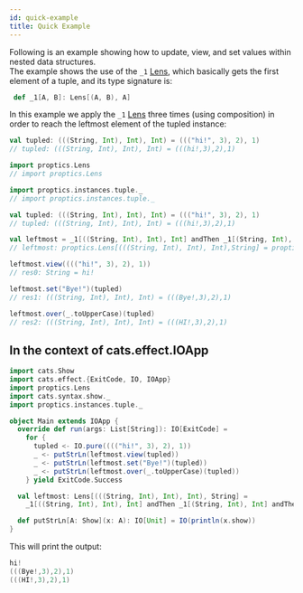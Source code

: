 ```yaml
---
id: quick-example
title: Quick Example
---
```


Following is an example showing how to update, view, and set values within nested data structures.<br/>
The example shows the use of the `_1` [Lens](optics/lens.md), which basically gets the first element of a tuple,
and its type signature is: 
```scala
 def _1[A, B]: Lens[(A, B), A]
```

In this example we apply the `_1` [Lens](optics/lens.md) three times (using  composition) in order to reach the leftmost
element of the tupled instance:
```scala
val tupled: (((String, Int), Int), Int) = ((("hi!", 3), 2), 1)
// tupled: (((String, Int), Int), Int) = (((hi!,3),2),1)
```

```scala
import proptics.Lens
// import proptics.Lens

import proptics.instances.tuple._
// import proptics.instances.tuple._

val tupled: (((String, Int), Int), Int) = ((("hi!", 3), 2), 1)
// tupled: (((String, Int), Int), Int) = (((hi!,3),2),1)

val leftmost = _1[((String, Int), Int), Int] andThen _1[(String, Int), Int] andThen _1[String, Int]
// leftmost: proptics.Lens[(((String, Int), Int), Int),String] = proptics.Lens_$$anon$2@716c8dae

leftmost.view(((("hi!", 3), 2), 1))
// res0: String = hi!

leftmost.set("Bye!")(tupled)
// res1: (((String, Int), Int), Int) = (((Bye!,3),2),1)

leftmost.over(_.toUpperCase)(tupled)
// res2: (((String, Int), Int), Int) = (((HI!,3),2),1)
```

## In the context of cats.effect.IOApp

```scala
import cats.Show
import cats.effect.{ExitCode, IO, IOApp}
import proptics.Lens
import cats.syntax.show._
import proptics.instances.tuple._

object Main extends IOApp {
  override def run(args: List[String]): IO[ExitCode] =
    for {
      tupled <- IO.pure(((("hi!", 3), 2), 1))
      _ <- putStrLn(leftmost.view(tupled))
      _ <- putStrLn(leftmost.set("Bye!")(tupled))
      _ <- putStrLn(leftmost.over(_.toUpperCase)(tupled))
    } yield ExitCode.Success

  val leftmost: Lens[(((String, Int), Int), Int), String] =
    _1[((String, Int), Int), Int] andThen _1[(String, Int), Int] andThen _1[String, Int]

  def putStrLn[A: Show](x: A): IO[Unit] = IO(println(x.show))
}
```
This will print the output:

```scala
hi!
(((Bye!,3),2),1)
(((HI!,3),2),1)
```
